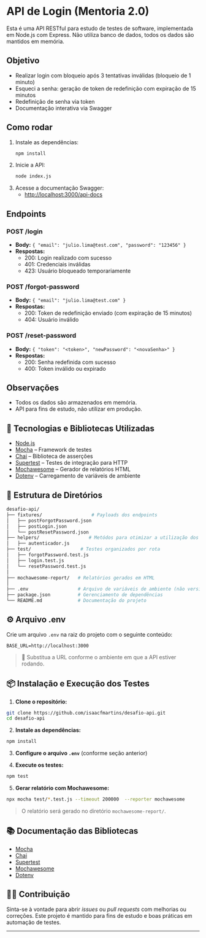 # API de Login (Mentoria 2.0)

Esta é uma API RESTful para estudo de testes de software, implementada em Node.js com Express. Não utiliza banco de dados, todos os dados são mantidos em memória.

## Objetivo
- Realizar login com bloqueio após 3 tentativas inválidas (bloqueio de 1 minuto)
- Esqueci a senha: geração de token de redefinição com expiração de 15 minutos
- Redefinição de senha via token
- Documentação interativa via Swagger

## Como rodar

1. Instale as dependências:
   ```bash
   npm install
   ```
2. Inicie a API:
   ```bash
   node index.js
   ```
3. Acesse a documentação Swagger:
   - [http://localhost:3000/api-docs](http://localhost:3000/api-docs)

## Endpoints

### POST /login
- **Body:** `{ "email": "julio.lima@test.com", "password": "123456" }`
- **Respostas:**
  - 200: Login realizado com sucesso
  - 401: Credenciais inválidas
  - 423: Usuário bloqueado temporariamente

### POST /forgot-password
- **Body:** `{ "email": "julio.lima@test.com" }`
- **Respostas:**
  - 200: Token de redefinição enviado (com expiração de 15 minutos)
  - 404: Usuário inválido

### POST /reset-password
- **Body:** `{ "token": "<token>", "newPassword": "<novaSenha>" }`
- **Respostas:**
  - 200: Senha redefinida com sucesso
  - 400: Token inválido ou expirado

## Observações
- Todos os dados são armazenados em memória.
- API para fins de estudo, não utilizar em produção.

## 🚀 Tecnologias e Bibliotecas Utilizadas

- [Node.js](https://nodejs.org/)
- [Mocha](https://mochajs.org/) – Framework de testes
- [Chai](https://www.chaijs.com/) – Biblioteca de asserções
- [Supertest](https://github.com/visionmedia/supertest) – Testes de integração para HTTP
- [Mochawesome](https://www.npmjs.com/package/mochawesome) – Gerador de relatórios HTML
- [Dotenv](https://github.com/motdotla/dotenv) – Carregamento de variáveis de ambiente

## 📁 Estrutura de Diretórios

```bash
desafio-api/
├── fixtures/                  # Payloads dos endpoints
│   ├── postForgotPassword.json
│   ├── postLogin.json
│   └── postResetPassword.json
├── helpers/                  # Metódos para otimizar a utilização dos endpoints
│   ├── autenticador.js
├── test/                  # Testes organizados por rota
│   ├── forgotPassword.test.js
│   ├── login.test.js
│   └── resetPassword.test.js
│
├── mochawesome-report/   # Relatórios gerados em HTML
│
├── .env                  # Arquivo de variáveis de ambiente (não versionado)
├── package.json          # Gerenciamento de dependências
└── README.md             # Documentação do projeto
```

## ⚙️ Arquivo .env

Crie um arquivo `.env` na raiz do projeto com o seguinte conteúdo:

```env
BASE_URL=http://localhost:3000
```

> 🔁 Substitua a URL conforme o ambiente em que a API estiver rodando.

## 📦 Instalação e Execução dos Testes

1. **Clone o repositório:**

```bash
git clone https://github.com/isaacfmartins/desafio-api.git
cd desafio-api
```

2. **Instale as dependências:**

```bash
npm install
```

3. **Configure o arquivo `.env`** (conforme seção anterior)

4. **Execute os testes:**

```bash
npm test
```

5. **Gerar relatório com Mochawesome:**

```bash
npx mocha test/*.test.js --timeout 200000  --reporter mochawesome
```

> O relatório será gerado no diretório `mochawesome-report/`.

## 📚 Documentação das Bibliotecas

- [Mocha](https://mochajs.org/)
- [Chai](https://www.chaijs.com/api/)
- [Supertest](https://github.com/visionmedia/supertest)
- [Mochawesome](https://www.npmjs.com/package/mochawesome)
- [Dotenv](https://github.com/motdotla/dotenv)

## 👨‍💻 Contribuição

Sinta-se à vontade para abrir *issues* ou *pull requests* com melhorias ou correções. Este projeto é mantido para fins de estudo e boas práticas em automação de testes.

---
